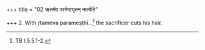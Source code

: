+++
title = "02 ऋतमेव परमेष्ट्यृतन् नात्येति"

+++
2. With r̥tameva parameṣṭhī...[^1] the sacrificer cuts his hair.  


[^1]: TB I.5.5.1-2.
